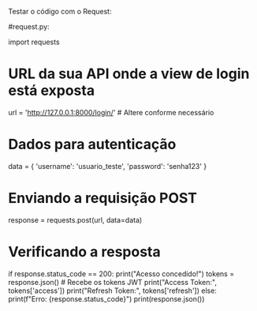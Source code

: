 Testar o código com o Request:

#request.py:

import requests

# URL da sua API onde a view de login está exposta
url = 'http://127.0.0.1:8000/login/'  # Altere conforme necessário

# Dados para autenticação
data = {
    'username': 'usuario_teste',
    'password': 'senha123'
}

# Enviando a requisição POST
response = requests.post(url, data=data)

# Verificando a resposta
if response.status_code == 200:
    print("Acesso concedido!")
    tokens = response.json()  # Recebe os tokens JWT
    print("Access Token:", tokens['access'])
    print("Refresh Token:", tokens['refresh'])
else:
    print(f"Erro: {response.status_code}")
    print(response.json())
